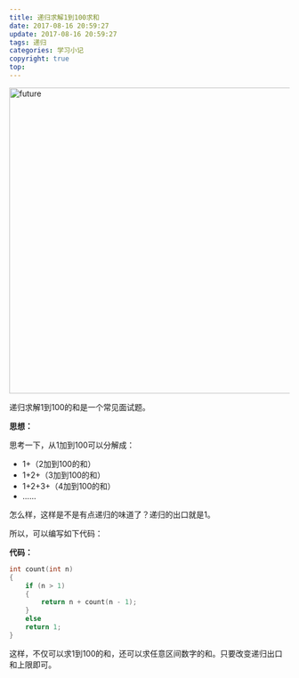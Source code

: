 ```yaml
---
title: 递归求解1到100求和
date: 2017-08-16 20:59:27
update: 2017-08-16 20:59:27
tags: 递归
categories: 学习小记
copyright: true
top:
---
```



<img src="https://i.loli.net/2019/11/19/cgeOtwUma62qbkW.png" width="550" alt="future">

递归求解1到100的和是一个常见面试题。

<!-- more -->

**思想：**

思考一下，从1加到100可以分解成：

- 1+（2加到100的和）
- 1+2+（3加到100的和）
- 1+2+3+（4加到100的和）
- ......

怎么样，这样是不是有点递归的味道了？递归的出口就是1。

所以，可以编写如下代码：

**代码：**

```C++  
int count(int n)
{
	if (n > 1)
	{
		return n + count(n - 1);
	}
	else
	return 1;
}
```



这样，不仅可以求1到100的和，还可以求任意区间数字的和。只要改变递归出口和上限即可。

